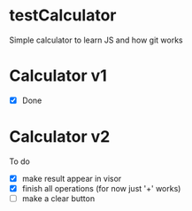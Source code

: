 # testCalculator
Simple calculator to learn JS and how git works

# Calculator v1

- [x] Done

# Calculator v2

To do
- [x] make result appear in visor
- [x] finish all operations (for now just '+' works)
- [ ] make a clear button